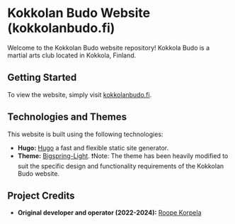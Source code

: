 # Kokkolan Budo Website (kokkolanbudo.fi)

Welcome to the Kokkolan Budo website repository! Kokkola Budo is a martial arts club located in Kokkola, Finland.

## Getting Started

To view the website, simply visit [kokkolanbudo.fi](https://www.kokkolanbudo.fi).

## Technologies and Themes

This website is built using the following technologies:

- **Hugo:**  [Hugo](https://github.com/gohugoio/hugo) a fast and flexible static site generator.
- **Theme:** [Bigspring-Light](https://github.com/gethugothemes/bigspring-light-hugo). ❗Note: The theme has been heavily modified to suit the specific design and functionality requirements of the Kokkolan Budo website.

## Project Credits
- **Original developer and operator (2022-2024):** [Roope Korpela](https://github.com/roopekorpela)
